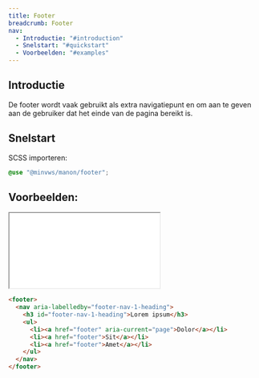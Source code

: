 ```yaml
---
title: Footer
breadcrumb: Footer
nav:
  - Introductie: "#introduction"
  - Snelstart: "#quickstart"
  - Voorbeelden: "#examples"
---
```


<h2 id="introduction">Introductie</h2>

De footer wordt vaak gebruikt als extra navigatiepunt en om aan te geven aan de
gebruiker dat het einde van de pagina bereikt is.

<h2 id="quickstart">Snelstart</h2>

SCSS importeren:

```scss
@use "@minvws/manon/footer";
```

<h2 id="examples" class="page-title">Voorbeelden:</h2>

<div class="resize">
  <iframe src="{base}/examples/footer" title="Voorbeeld"></iframe>
</div>

```html
<footer>
  <nav aria-labelledby="footer-nav-1-heading">
    <h3 id="footer-nav-1-heading">Lorem ipsum</h3>
    <ul>
      <li><a href="footer" aria-current="page">Dolor</a></li>
      <li><a href="footer">Sit</a></li>
      <li><a href="footer">Amet</a></li>
    </ul>
  </nav>
</footer>
```
